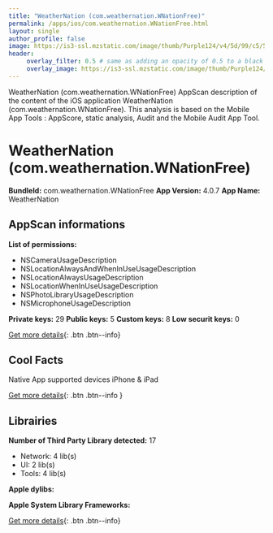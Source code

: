 ```yaml
---
title: "WeatherNation (com.weathernation.WNationFree)"
permalink: /apps/ios/com.weathernation.WNationFree.html
layout: single
author_profile: false
image: https://is3-ssl.mzstatic.com/image/thumb/Purple124/v4/5d/99/c5/5d99c5f5-98e0-3864-3994-565d433f3a58/AppIcon-1x_U007emarketing-0-7-0-0-85-220.png/512x512bb.jpg
header: 
     overlay_filter: 0.5 # same as adding an opacity of 0.5 to a black background
     overlay_image: https://is3-ssl.mzstatic.com/image/thumb/Purple124/v4/5d/99/c5/5d99c5f5-98e0-3864-3994-565d433f3a58/AppIcon-1x_U007emarketing-0-7-0-0-85-220.png/512x512bb.jpg
---
```

WeatherNation (com.weathernation.WNationFree) AppScan description of the content of the iOS application WeatherNation (com.weathernation.WNationFree). This analysis is based on the Mobile App Tools : AppScore, static analysis, Audit and the Mobile Audit App Tool.

# WeatherNation (com.weathernation.WNationFree)

**BundleId:** com.weathernation.WNationFree
**App Version:** 4.0.7
**App Name:** WeatherNation


## AppScan informations 

**List of permissions:** 
- NSCameraUsageDescription
- NSLocationAlwaysAndWhenInUseUsageDescription
- NSLocationAlwaysUsageDescription
- NSLocationWhenInUseUsageDescription
- NSPhotoLibraryUsageDescription
- NSMicrophoneUsageDescription
  
  
**Private keys:** 29
**Public keys:** 5
**Custom keys:** 8
**Low securit keys:** 0
  
[Get more details](/pricing.html){: .btn .btn--info}

## Cool Facts

Native App
supported devices iPhone & iPad
  
[Get more details](/pricing.html){: .btn .btn--info }

## Librairies 
**Number of Third Party Library detected:** 17
- Network: 4 lib(s)
- UI: 2 lib(s)
- Tools: 4 lib(s)


**Apple dylibs:**


**Apple System Library Frameworks:**


  
[Get more details](/pricing.html){: .btn .btn--info}

